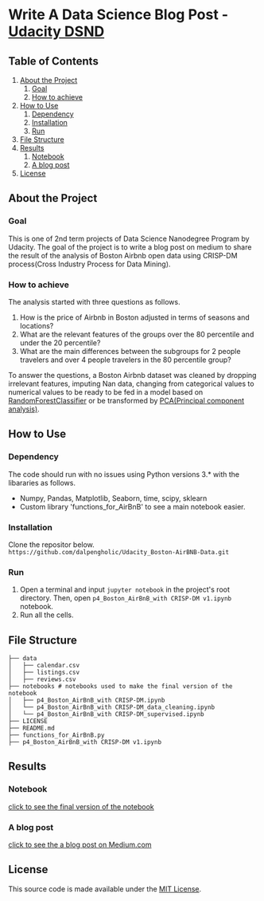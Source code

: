 #  Write A Data Science Blog Post - [Udacity DSND](https://www.udacity.com/course/data-scientist-nanodegree--nd025)


## Table of Contents
1. [About the Project](#about_the_project)
    1. [Goal](#goal)
    2. [How to achieve](#how_to_achieve)
2. [How to Use](#how_to_use)
    1. [Dependency](#dependency)
    2. [Installation](#installation)
    3. [Run](#run)
3. [File Structure](#file_structure)
4. [Results](#results)
    1. [Notebook](#notebook)
    2. [A blog post](#a_blog_post)
5. [License](#license)


<a name="about_the_project"></a>
## About the Project
<a name="goal"></a>
### Goal
This is one of 2nd term projects of Data Science Nanodegree Program by Udacity. The goal of the project is to write a blog post on medium to share the result of the analysis of Boston Airbnb open data using CRISP-DM process(Cross Industry Process for Data Mining). 

<a name="how_to_achieve"></a>
### How to achieve
The analysis started with three questions as follows.
1. How is the price of Airbnb in Boston adjusted in terms of seasons and locations?
2. What are the relevant features of the groups over the 80 percentile and under the 20 percentile?
3. What are the main differences between the subgroups for 2 people travelers and over 4 people travelers in the 80 percentile group?

To answer the questions, a Boston Airbnb dataset was cleaned by dropping irrelevant features, imputing Nan data, changing from categorical values to numerical values to be ready to be fed in a model based on [RandomForestClassifier](https://scikit-learn.org/stable/modules/generated/sklearn.ensemble.RandomForestClassifier.html) or be transformed by [PCA(Principal component analysis)](https://en.wikipedia.org/wiki/Principal_component_analysis).


<a name="how_to_use"></a>
## How to Use

<a name="dependency"></a>
### Dependency
The code should run with no issues using Python versions 3.* with the libararies as follows.
- Numpy, Pandas, Matplotlib, Seaborn, time, scipy, sklearn
- Custom library 'functions_for_AirBnB' to see a main notebook easier.

<a name="installation"></a>
### Installation
Clone the repositor below.
`https://github.com/dalpengholic/Udacity_Boston-AirBNB-Data.git`

<a name="run"></a>
### Run
1. Open a terminal and input `jupyter notebook` in the project's root directory. Then, open `p4_Boston_AirBnB_with CRISP-DM v1.ipynb` notebook.
2. Run all the cells.
      
<a name="file_structure"></a>
## File Structure
```
├── data
│   ├── calendar.csv
│   ├── listings.csv
│   ├── reviews.csv
├── notebooks # notebooks used to make the final version of the notebook
│   ├── p4_Boston_AirBnB_with CRISP-DM.ipynb
│   └── p4_Boston_AirBnB_with CRISP-DM_data_cleaning.ipynb
│   └── p4_Boston_AirBnB_with CRISP-DM_supervised.ipynb
├── LICENSE
├── README.md
├── functions_for_AirBnB.py
├── p4_Boston_AirBnB_with CRISP-DM v1.ipynb

```
<a name="results"></a>
## Results
<a name="notebook"></a>
### Notebook
[click to see the final version of the notebook](https://github.com/dalpengholic/Udacity_Boston-AirBNB-Data/blob/master/p4_Boston_AirBnB_with%20CRISP-DM%20v1.ipynb)

<a name="a_blog_post"></a>
### A blog post
[click to see the a blog post on Medium.com](https://medium.com/@dalpengholic/the-5-ways-to-be-successful-hosts-of-airbnb-b0c02612f5fb) 


<a name="license"></a>
## License
This source code is made available under the [MIT License](https://github.com/dalpengholic/Udacity_Boston-AirBNB-Data/blob/master/LICENSE).
